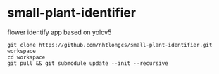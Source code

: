 # small-plant-identifier
flower identify app based on yolov5
```
git clone https://github.com/nhtlongcs/small-plant-identifier.git workspace
cd workspace
git pull && git submodule update --init --recursive
```
